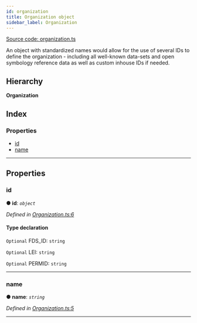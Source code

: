 ```yaml
---
id: organization
title: Organization object
sidebar_label: Organization
---
```


[Source code: organization.ts](https://github.com/finos-fo/finos-fo/tree/docusaurus/src/objects/)


An object with standardized names would allow for the use of several IDs to define the organization - including all well-known data-sets and open symbology reference data as well as custom inhouse IDs if needed.

## Hierarchy

**Organization**

## Index

### Properties

* [id](organization.md#id)
* [name](organization.md#name)

---

## Properties

<a id="id"></a>

###  id

**● id**: *`object`*

*Defined in [Organization.ts:6](https://github.com/maoo/finos-fo/blob/1d0ca0d/src/objects/Organization.ts#L6)*

#### Type declaration

`Optional`  FDS_ID: `string`

`Optional`  LEI: `string`

`Optional`  PERMID: `string`

___
<a id="name"></a>

###  name

**● name**: *`string`*

*Defined in [Organization.ts:5](https://github.com/maoo/finos-fo/blob/1d0ca0d/src/objects/Organization.ts#L5)*

___

